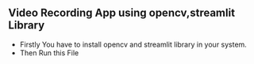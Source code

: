 <h2> Video Recording App using opencv,streamlit Library </h2>

* Firstly You have to install opencv and streamlit library in your system.
* Then Run this File
